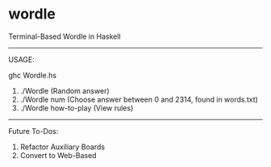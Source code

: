 # wordle

Terminal-Based Wordle in Haskell

----------------------------------------------------------------------------------------------------------

USAGE:

ghc Wordle.hs
1) ./Wordle (Random answer)
2) ./Wordle num (Choose answer between 0 and 2314, found in words.txt)
3) ./Wordle how-to-play (View rules)

-----------------------------------------------------------------------------------------------------------

Future To-Dos:
1) Refactor Auxiliary Boards
2) Convert to Web-Based
